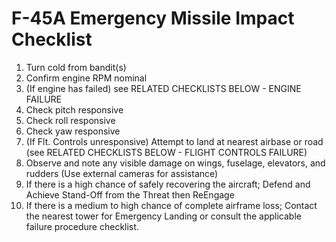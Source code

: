 # F-45A Emergency Missile Impact Checklist

1. Turn cold from bandit(s)
2. Confirm engine RPM nominal
3. (If engine has failed) see RELATED CHECKLISTS BELOW - ENGINE FAILURE
4. Check pitch responsive
5. Check roll responsive
6. Check yaw responsive
7. (If Flt. Controls unresponsive) Attempt to land at nearest airbase or road (see RELATED CHECKLISTS BELOW - FLIGHT CONTROLS FAILURE)
8. Observe and note any visible damage on wings, fuselage, elevators, and rudders (Use external cameras for assistance)
9. If there is a high chance of safely recovering the aircraft; Defend and Achieve Stand-Off from the Threat then ReEngage
10. If there is a medium to high chance of complete airframe loss; Contact the nearest tower for Emergency Landing or consult the applicable failure procedure checklist.
